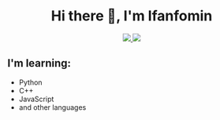 <div id="badges" align="center">
  <h1>Hi there 👋, I'm Ifanfomin</h1>
  <a href="https://t.me/ifanfomin">
    <img src="https://img.shields.io/badge/Telegram-blue?logo=telegram&logoColor=white&style=for-the-badge"/>
  </a>
<!--   <a href="https://t.me/dwld_yt_video_audio_bot">
    <img src="https://img.shields.io/badge/YT%20Bot-red?logo=telegram&logoColor=white&style=for-the-badge"/>
  </a> -->
  <a href="https://t.me/game_takker_bot">
    <img src="https://img.shields.io/badge/Games%20News%20Bot-darkblue?logo=telegram&logoColor=white&style=for-the-badge"/>
  </a>
</div>  

## I'm learning: 
- Python
- C++
- JavaScript 
- and other languages

<!--
**Ifanfomin/Ifanfomin** is a ✨ _special_ ✨ repository because its `README.md` (this file) appears on your GitHub profile.

Here are some ideas to get you started:

- 🔭 I’m currently working on ...
- 🌱 I’m currently learning ...
- 👯 I’m looking to collaborate on ...
- 🤔 I’m looking for help with ...
- 💬 Ask me about ...
- 📫 How to reach me: ...
- 😄 Pronouns: ...
- ⚡ Fun fact: ...
-->

